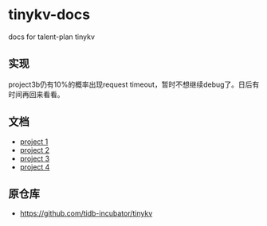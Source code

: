# tinykv-docs
docs for talent-plan tinykv

## 实现
project3b仍有10%的概率出现request timeout，暂时不想继续debug了。日后有时间再回来看看。

## 文档
- [project 1](docs/singlekv_doc.md)
- [project 2](docs/raft_doc.md)
- [project 3](docs/multiraft_doc.md)
- [project 4](docs/transaction_doc.md)

## 原仓库
- https://github.com/tidb-incubator/tinykv




